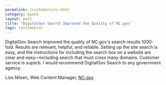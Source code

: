 ```yaml
---
permalink: /customers/nc.html
category: quote
layout: post
title: "DigitalGov Search Improved the Quality of NC.gov"
tags: testimonial
---
```

DigitalGov Search improved the quality of NC.gov's search results 1000-fold. Results are relevant, helpful, and reliable. Setting up the site search is easy, and the instructions for including the search box on a website are clear and easy—including search that must cross many domains. Customer service is superb. I would recommend DigitalGov Search to any government agency.

Lois Nilsen, Web Content Manager, [NC.gov](http://www.nc.gov)

